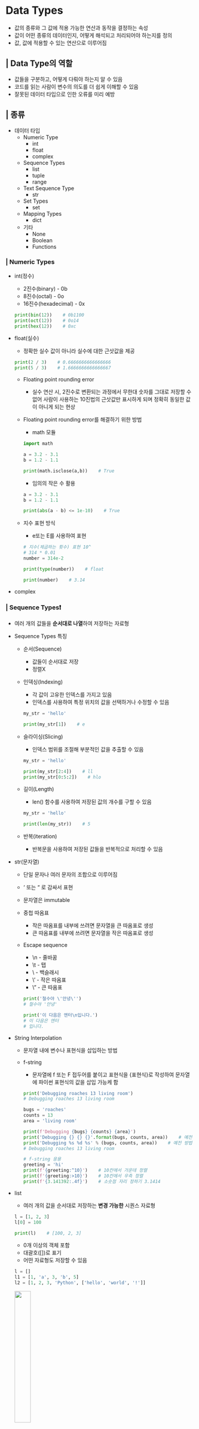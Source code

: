# Data Types

- 값의 종류와 그 값에 적용 가능한 연산과 동작을 결정하는 속성
- 값이 어떤 종류의 데이터인지, 어떻게 해석되고 처리되어야 하는지를 정의
- 값, 값에 적용할 수 있는 연산으로 이루어짐

## | Data Type의 역할

- 값들을 구분하고, 어떻게 다뤄야 하는지 알 수 있음
- 코드를 읽는 사람이 변수의 의도를 더 쉽게 이해할 수 있음
- 잘못된 데이터 타입으로 인한 오류를 미리 예방

## | 종류
- 데이터 타입
    - Numeric Type
        - int
        - float
        - complex
    - Sequence Types
        - list
        - tuple
        - range
    - Text Sequence Type
        - str
    - Set Types
        - set
    - Mapping Types
        - dict
    - 기타
        - None
        - Boolean
        - Functions

### | Numeric Types

- int(정수)
    - 2진수(binary) - 0b
    - 8진수(octal) - 0o
    - 16진수(hexadecimal) - 0x
    
    ```python
    print(bin(12))    # 0b1100
    print(oct(12))    # 0o14
    print(hex(12))    # 0xc
    ```
    
- float(실수)
    - 정확한 실수 값이 아니라 실수에 대한 근삿값을 제공
    
    ```python
    print(2 / 3)    # 0.6666666666666666
    print(5 / 3)    # 1.6666666666666667
    ```
    
    - Floating point rounding error
        - 실수 연산 시, 2진수로 변환되는 과정에서 무한대 숫자를 그대로 저장할 수 없어 사람이 사용하는 10진법의 근삿값만 표시하게 되며 정확히 동일한 값이 아니게 되는 현상
    - Floating point rounding error를 해결하기 위한 방법
        - math 모듈
        
        ```python
        import math
        
        a = 3.2 - 3.1
        b = 1.2 - 1.1
        
        print(math.isclose(a,b))    # True
        ```
        
        - 임의의 작은 수 활용
        
        ```python
        a = 3.2 - 3.1
        b = 1.2 - 1.1
        
        print(abs(a - b) <= 1e-10)    # True
        ```
        
    - 지수 표현 방식
        - e또는 E를 사용하여 표현
        
        ```python
        # 지수(제곱하는 횟수) 표현 10^
        # 314 * 0.01
        number = 314e-2
        
        print(type(number))    # float
        
        print(number)    # 3.14
        ```
- complex

### | Sequence Types❗

- 여러 개의 값들을 **순서대로 나열**하여 저장하는 자료형
- Sequence Types 특징
    - 순서(Sequence)
        - 값들이 순서대로 저장
        - 정렬X
    - 인덱싱(Indexing)
        - 각 값이 고유한 인덱스를 가지고 있음
        - 인덱스를 사용하여 특정 위치의 값을 선택하거나 수정할 수 있음
        
        ```python
        my_str = 'hello'
        
        print(my_str[1])    # e
        ```
        
    - 슬라이싱(Slicing)
        - 인덱스 범위를 조절해 부분적인 값을 추출할 수 있음
        
        ```python
        my_str = 'hello'
        
        print(my_str[2:4])    # ll
        print(my_str[0:5:2])    # hlo
        ```
        
    - 길이(Length)
        - len() 함수를 사용하여 저장된 값의 개수를 구할 수 있음
        
        ```python
        my_str = 'hello'
        
        print(len(my_str))    # 5
        ```
        
    - 반복(iteration)
        - 반복문을 사용하여 저장된 값들을 반복적으로 처리할 수 있음
- str(문자열)
    - 단일 문자나 여러 문자의 조합으로 이루어짐
    - ‘ 또는 “ 로 감싸서 표현
    - 문자열은 immutable
    - 중첩 따옴표
        - 작은 따옴표를 내부에 쓰려면 문자열을 큰 따옴표로 생성
        - 큰 따옴표를 내부에 쓰려면 문자열을 작은 따옴표로 생성
    - Escape sequence
        - \n - 줄바꿈
        - \t - 탭
        - \\ - 백슬래시
        - \’ - 작은 따옴표
        - \” - 큰 따옴표
        
        ```python
        print('철수야 \'안녕\'')
        # 철수야 '안녕'
        
        print('이 다음은 엔터\n입니다.')
        # 이 다음은 엔터
        # 입니다.
        ```
        
- String Interpolation
    - 문자열 내에 변수나 표현식을 삽입하는 방법
    - f-string
        - 문자열에 f 또는 F 접두어를 붙이고 표현식을 {표현식}로 작성하여 문자열에 파이썬 표현식의 값을 삽입 가능케 함
        
        ```python
        print('Debugging roaches 13 living room')
        # Debugging roaches 13 living room
        
        bugs = 'roaches'
        counts = 13
        area = 'living room'
        
        print(f'Debugging {bugs} {counts} {area}')
        print('Debugging {} {} {}'.format(bugs, counts, area))    # 예전 방법
        print('Debugging %s %d %s' % (bugs, counts, area))    # 예전 방법
        # Debugging roaches 13 living room
        
        # f-string 응용
        greeting = 'hi'
        print(f'{greeting:^10}')    # 10칸에서 가운데 정렬
        print(f'{greeting:>10}')    # 10칸에서 우측 정렬
        print(f'{3.141392:.4f}')    # 소숫점 자리 정하기 3.1414 
        ```
        
- list
    - 여러 개의 값을 순서대로 저장하는 **변경 가능한** 시퀀스 자료형
    
    ```python
    l = [1, 2, 3]
    l[0] = 100
    
    print(l)    # [100, 2, 3]
    ```
    
    - 0개 이상의 객체 포함
    - 대괄호([])로 표기
    - 어떤 자료형도 저장할 수 있음
    
    ```python
    l = []
    l1 = [1, 'a', 3, 'b', 5]
    l2 = [1, 2, 3, 'Python', ['hello', 'world', '!']]
    ```
    
    <img src = "https://github.com/yuj1818/TIL/assets/95585314/ac4ce534-cc96-4c21-b8c6-a5cfddb5afc1" width="30%" height="30%">
    
- tuple
    - 리스트와 동일하나 변경 불가능한 시퀀스 자료형
    
    ```python
    t = (1, 'a', 3, 'b', 5)
    
    t[1] = 'z'    # 'tuple' object does not support item assignment
    ```
    
    - 소괄호(())로 표기
    
    ```python
    t = ()
    t1 = (1,)    # 튜플 원소가 하나일 때 ','를 쓰지 않으면 연산 기호로 인식됨
    t2 = (1, 'a', 3, 'b', 5)
    ```
    
- range
    - 연속된 정수 시퀀스를 생성하는 변경 불가능한 자료형
    - range(n)
        - 0부터 n-1 까지의 숫자 시퀀스
        
        ```python
        r = range(5)
        
        print(list(r))    # [0, 1, 2, 3, 4]
        ```
        
    - range(n, m)
        - n부터 m-1 까지의 숫자 시퀀스
        
        ```python
        r = range(1, 10)
        
        print(list(r))    #[1, 2, 3, 4, 5, 6, 7, 8, 9]
        ```
        

### | Non-sequence Types

- dict
    - key-value 쌍으로 이루어진 **순서와 중복이 없는** 변경 가능한 자료형
    - key는 변경 불가능한 자료형만 사용 가능
    - value는 모든 자료형 사용 가능
    - 중괄호({})로 표기
    - key를 통해 value에 접근
    
    ```python
    my_dict = {'apple': 12, 'list': [1, 2, 3]}
    
    print(my_dict['apple'])    # 12
    print(my_dict['list'])    # [1, 2, 3]
    
    my_dict['apple'] = 100
    print(my_dict)    # {'apple': 100, 'list': [1, 2, 3]}
    ```
    
- set
    - 순서와 중복이 없는 변경 가능한 자료형
    - 중괄호({})로 표기
    
    ```python
    s = set()
    s1 = {1, 2, 3}
    s2 = {1, 1, 1}
    
    print(s)    # set()
    print(s1)    # {1, 2, 3}
    print(s2)    # {1} 중복 없음
    ```
    
    - 수학에서의 집합과 동일한 연산 처리 가능
    
    ```python
    s1 = {1, 2, 3}
    s2 = {3, 6, 9}
    
    # 합집합
    print(s1 | s2)    # {1, 2, 3, 6, 9}
    
    # 차집합
    print(s1 - s2)    # {1, 2}
    
    # 교집합
    print(s1 & s2)    # {3}
    ```
    

### | Other Types

- None
    - 파이썬에서 ‘값이 없음’을 표현하는 자료형
- Boolean
    - 참(True), 거짓(False) 표현
    - 비교 / 논리 연산의 평과 결과로 사용
    - 조건 / 반복문과 사용
    
    ```python
    b1 = True
    b2 = False
    
    print(b1)    # True
    print(b2)    # False
    print(3 > 1)    # True
    print('3' != 3)    # True
    ```
    

### | Collection

- 여러 개의 항목 또는 요소를 담는 자료 구조

| 컬렉션 | 변경 가능 여부 | 나열 순서 |
| --- | --- | --- |
| str | X | O |
| list | O | O |
| tuple | X | O |
| set | O | X |
| dict | O | X |
- 컬렉션의 차이점

<img src = "https://github.com/yuj1818/TIL/assets/95585314/740101f0-4e99-4aba-af2f-2823d0db1270" width="50%" height="50%">


## | Type Conversion

### | 암시적 형변환(Implicit Type Conversion)

- 파이썬이 자동으로 형변환을 하는 것

```python
print(3 + 5.0)    # 8.0

print(True + 3)    # 4

print(True + False)    # 1
```

### | 명시적 형변환(Explicit Type Conversion)

- 개발자가 직접 형변환을 하는 것
- 암시적 형변환이 아닌 경우를 모두 포함

```python
# str -> integer: 형식에 맞는 숫자만 가능
# integer -> str: 모두 가능

print(int('1'))    # 1

print(str(1) + '등')    # 1등

print(float('3.5'))    # 3.5

print(int(3.5))    # 3

print(int('3.5'))    # ValueError: invalid literal for int() with base 10: '3.5'
```

|  | str | list | tuple | range | set | dict |
| --- | --- | --- | --- | --- | --- | --- |
| str |  | O | O | X | O | X |
| list | O |  | O | X | O | X |
| tuple | O | O |  | X | O | X |
| range | O | O | O |  | O | X |
| set | O | O | O | X |  | X |
| dict | O | O(key만) | O(key만) | X | O(key만) |  |

## | 연산자

### | 산술 연산자

| 기호 | 연산자 | 우선 순위 |
| --- | --- | --- |
| - | 음수 부호 | 2 |
| + | 덧셈 | 4 |
| - | 뺄셈 | 4 |
| * | 곱셈 | 3 |
| / | 나눗셈 | 3 |
| // | 몫 | 3 |
| % | 나머지 | 3 |
| ** | 지수 | 1 |

### | 복합 연산자

| 기호 |  |  |
| --- | --- | --- |
| += | a += b | a = a + b |
| -= | a -= b | a = a - b |
| *= | a *= b | a = a * b |
| /= | a /= b | a = a / b |
| //= | a //= b | a = a // b |
| %= | a %= b | a = a % b |
| **= | a **= b | a = a ** b |

### | 비교 연산자

| 기호 | 내용 |
| --- | --- |
| < | 미만 |
| ≤ | 이하 |
| > | 초과 |
| ≥ | 이상 |
| == | 같음 |
| ≠ | 같지 않음 |
| is | 같음 |
| is not | 같지 않음 |
- is 비교 연산자 📙
    - 메모리 내에서 같은 객체를 참조하는지 확인
    - ==와 달리 주소를 비교
    - 되도록이면 None, True, False 등을 비교할 때 사용
    
    ```python
    print(2.0 == 2)    # True
    
    print(2.0 is 2)    # False
    ```
    

### | 논리 연산자

| 기호 | 연산자 | 내용 |
| --- | --- | --- |
| and | 논리곱 | 두 피연산자 모두 True인 경우에만 전체 표현식을 True로 평가 |
| or | 논리합 | 두 피연산자 중 하나라도 True인 경우 전체 표현식을 True로 평가 |
| not | 논리부정 | 단일 피연산자를 부정 |
- 단축 평가 📙
    - 논리 연산에서 두 번째 피연산자를 평가하지 않고 결과를 결정하는 동작
    
    ```python
    vowels = 'aeiou'
    
    print(('a' and 'b') in vowels)    # => 'b' in vowels => False
    print(('b' and 'a') in vowels)    # => 'a' in vowels => True
    
    print(3 and 5)    # 5
    print(3 and 0)    # 0
    print(0 and 3)    # 0
    print(0 and 0)    # 0
    
    print(5 or 3)    # 5
    print(3 or 0)    # 3
    print(0 or 3)    # 3
    print(0 or 0)    # 0
    ```
    
    - and
        - 첫 번째 피연산자가 False인 경우, 전체 표현식은 False로 결정
        - 두 번째 피연산자 평가X
        - 첫 번째 피연산자가 True인 경우, 전체 표현식은 두 번째 피연산자에 의해 결정
        - 두 번째 피연산자가 평가되고 그 결과가 전체 표현식의 결과로 반환
    - or
        - 첫 번째 피연산자가 True이면 전체 표현식을 True로 결정
        - 두 번째 피연산자 평가X
        - 첫 번째 피연산자가 Fasle이 경우, 전체 표현식은 두 번째 피연산자에 의해 결정
        - 두 번째 피연산자가 평가되고 그 결과가 전체 표현식의 결과로 반환
    - 코드 실행을 최적화하고, 불필요한 연산을 피할 수 있도록 함

### | 멤버십 연산자

- 특정 값이 시퀀스나 다른 컬렉션에 속하는지 여부를 확인
- in
    - 왼쪽 피연산자가 오른쪽 피연산자의 시퀀스에 속하는지 확인
- not in
    - 왼쪽 피연산자가 오른쪽 피연산자의 시퀀스에 속하지 않는지를 확인

### | 시퀀스형 연산자

- +와 *는 연산에서 산술 연산자일때와 다른 역할을 가짐
- + : 결합 연산자

```python
print('Gildong' + 'Hong')    # Gildong Hong

print([1, 2] + [3, 4])    # [1, 2, 3, 4]
```

- * : 반복 연산자

```python
print([1, 2] * 2)    # [1, 2, 1, 2]
```

### | 연산자 우선순위

| 우선순위 | 연산자 |
| --- | --- |
| 높음 | () |
|  | [] |
|  | ** |
|  | +, - |
|  | *, /, //, % |
|  | +, - |
|  | <, ≤, >, ≥, ==, ≠ |
|  | is, is not |
|  | in, not in |
|  | not |
|  | and |
| 낮음 | or |
